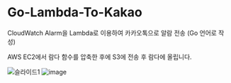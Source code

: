 # Go-Lambda-To-Kakao
CloudWatch Alarm을 Lambda로 이용하여 카카오톡으로 알람 전송 (Go 언어로 작성)

AWS EC2에서 람다 함수를 압축한 후에 S3에 전송 후 람다에 올립니다.

![슬라이드1](https://user-images.githubusercontent.com/60952823/143801861-4bfd9af7-1190-42b2-98ee-634795007a66.PNG)
![image](https://user-images.githubusercontent.com/60952823/143803003-e17c340a-7850-4086-86ae-2b6798fed6c2.png)

